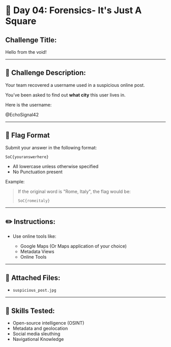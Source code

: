 # 🔐 Day 04: Forensics- It's Just A Square

## Challenge Title:

Hello from the void!

---

## 📜 Challenge Description:

Your team recovered a username used in a suspicious online post.

You’ve been asked to find out **what city** this user lives in.

Here is the username:

@EchoSignal42

---

## 📣 Flag Format

Submit your answer in the following format:

```text
SoC{youranswerhere}
```

* All lowercase unless otherwise specified
* No Punctuation present

Example:

> If the original word is "Rome, Italy", the flag would be:
>
> `SoC{romeitaly}`

---

## ✏️ Instructions:

* Use online tools like:

  * Google Maps (Or Maps application of your choice)
  * Metadata Views
  * Online Tools

---

## 📁 Attached Files:

* `suspicious_post.jpg`

---

## 🎯 Skills Tested:

* Open-source intelligence (OSINT)
* Metadata and geolocation
* Social media sleuthing
* Navigational Knowledge
